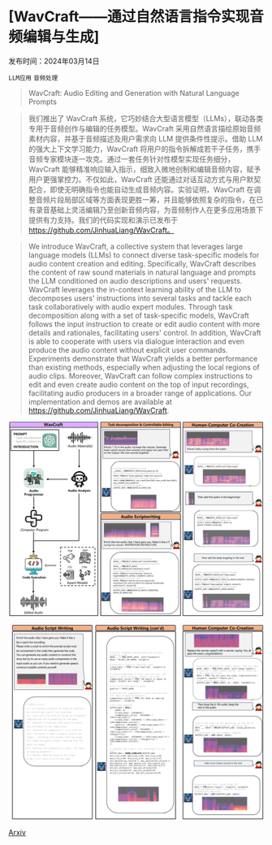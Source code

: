 # [WavCraft——通过自然语言指令实现音频编辑与生成]

发布时间：2024年03月14日

`LLM应用` `音频处理`

> WavCraft: Audio Editing and Generation with Natural Language Prompts

> 我们推出了 WavCraft 系统，它巧妙结合大型语言模型（LLMs），联动各类专用于音频创作与编辑的任务模型。WavCraft 采用自然语言描绘原始音频素材内容，并基于音频描述及用户需求向 LLM 提供条件性提示。借助 LLM 的强大上下文学习能力，WavCraft 将用户的指令拆解成若干子任务，携手音频专家模块逐一攻克。通过一套任务针对性模型实现任务细分，WavCraft 能够精准响应输入指示，细致入微地创制和编辑音频内容，赋予用户更强掌控力。不仅如此，WavCraft 还能通过对话互动方式与用户默契配合，即使无明确指令也能自动生成音频内容。实验证明，WavCraft 在调整音频片段局部区域等方面表现更胜一筹，并且能够依照复杂的指令，在已有录音基础上灵活编辑乃至创新音频内容，为音频制作人在更多应用场景下提供有力支持。我们的代码实现和演示已发布于 https://github.com/JinhuaLiang/WavCraft。

> We introduce WavCraft, a collective system that leverages large language models (LLMs) to connect diverse task-specific models for audio content creation and editing. Specifically, WavCraft describes the content of raw sound materials in natural language and prompts the LLM conditioned on audio descriptions and users' requests. WavCraft leverages the in-context learning ability of the LLM to decomposes users' instructions into several tasks and tackle each task collaboratively with audio expert modules. Through task decomposition along with a set of task-specific models, WavCraft follows the input instruction to create or edit audio content with more details and rationales, facilitating users' control. In addition, WavCraft is able to cooperate with users via dialogue interaction and even produce the audio content without explicit user commands. Experiments demonstrate that WavCraft yields a better performance than existing methods, especially when adjusting the local regions of audio clips. Moreover, WavCraft can follow complex instructions to edit and even create audio content on the top of input recordings, facilitating audio producers in a broader range of applications. Our implementation and demos are available at https://github.com/JinhuaLiang/WavCraft.

![WavCraft——通过自然语言指令实现音频编辑与生成](../../../paper_images/2403.09527/x1.png)

![WavCraft——通过自然语言指令实现音频编辑与生成](../../../paper_images/2403.09527/x2.png)

[Arxiv](https://arxiv.org/abs/2403.09527)